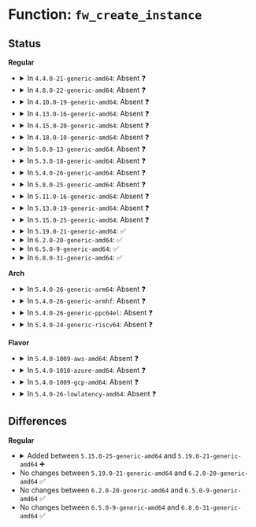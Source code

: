 # Function: <code>fw_create_instance</code>

## Status
<b>Regular</b>
<ul>
<li>
<details>
<summary>In <code>4.4.0-21-generic-amd64</code>: Absent ❓</summary>

```json
{
  "name": "fw_create_instance",
  "collision_type": "Unique Static",
  "inline_type": "Full",
  "funcs": [
    {
      "addr": 18446744071584478767,
      "name": "fw_create_instance",
      "external": false,
      "loc": "drivers/base/firmware_class.c:888",
      "file": "drivers/base/firmware_class.c",
      "inline": "not declared, inlined",
      "caller_inline": [
        "drivers/base/firmware_class.c:_request_firmware"
      ],
      "caller_func": []
    }
  ],
  "symbols": []
}
```
</details>
</li>
<li>
<details>
<summary>In <code>4.8.0-22-generic-amd64</code>: Absent ❓</summary>

```json
{
  "name": "fw_create_instance",
  "collision_type": "Unique Static",
  "inline_type": "Full",
  "funcs": [
    {
      "addr": 18446744071584824951,
      "name": "fw_create_instance",
      "external": false,
      "loc": "drivers/base/firmware_class.c:900",
      "file": "drivers/base/firmware_class.c",
      "inline": "not declared, inlined",
      "caller_inline": [
        "drivers/base/firmware_class.c:_request_firmware"
      ],
      "caller_func": []
    }
  ],
  "symbols": []
}
```
</details>
</li>
<li>
<details>
<summary>In <code>4.10.0-19-generic-amd64</code>: Absent ❓</summary>

```json
{
  "name": "fw_create_instance",
  "collision_type": "Unique Static",
  "inline_type": "Full",
  "funcs": [
    {
      "addr": 18446744071585018149,
      "name": "fw_create_instance",
      "external": false,
      "loc": "drivers/base/firmware_class.c:961",
      "file": "drivers/base/firmware_class.c",
      "inline": "not declared, inlined",
      "caller_inline": [
        "drivers/base/firmware_class.c:_request_firmware"
      ],
      "caller_func": []
    }
  ],
  "symbols": []
}
```
</details>
</li>
<li>
<details>
<summary>In <code>4.13.0-16-generic-amd64</code>: Absent ❓</summary>

```json
{
  "name": "fw_create_instance",
  "collision_type": "Unique Static",
  "inline_type": "Full",
  "funcs": [
    {
      "addr": 18446744071585103838,
      "name": "fw_create_instance",
      "external": false,
      "loc": "drivers/base/firmware_class.c:991",
      "file": "drivers/base/firmware_class.c",
      "inline": "not declared, inlined",
      "caller_inline": [
        "drivers/base/firmware_class.c:_request_firmware"
      ],
      "caller_func": []
    }
  ],
  "symbols": []
}
```
</details>
</li>
<li>
<details>
<summary>In <code>4.15.0-20-generic-amd64</code>: Absent ❓</summary>

```json
{
  "name": "fw_create_instance",
  "collision_type": "Unique Static",
  "inline_type": "Full",
  "funcs": [
    {
      "addr": 18446744071585529767,
      "name": "fw_create_instance",
      "external": false,
      "loc": "drivers/base/firmware_class.c:995",
      "file": "drivers/base/firmware_class.c",
      "inline": "not declared, inlined",
      "caller_inline": [
        "drivers/base/firmware_class.c:_request_firmware"
      ],
      "caller_func": []
    }
  ],
  "symbols": []
}
```
</details>
</li>
<li>
<details>
<summary>In <code>4.18.0-10-generic-amd64</code>: Absent ❓</summary>

```json
{
  "name": "fw_create_instance",
  "collision_type": "Unique Static",
  "inline_type": "Full",
  "funcs": [
    {
      "addr": 18446744071585774216,
      "name": "fw_create_instance",
      "external": false,
      "loc": "drivers/base/firmware_loader/fallback.c:514",
      "file": "drivers/base/firmware_loader/fallback.c",
      "inline": "not declared, inlined",
      "caller_inline": [
        "drivers/base/firmware_loader/fallback.c:firmware_fallback_sysfs"
      ],
      "caller_func": []
    }
  ],
  "symbols": []
}
```
</details>
</li>
<li>
<details>
<summary>In <code>5.0.0-13-generic-amd64</code>: Absent ❓</summary>

```json
{
  "name": "fw_create_instance",
  "collision_type": "Unique Static",
  "inline_type": "Full",
  "funcs": [
    {
      "addr": 18446744071585907496,
      "name": "fw_create_instance",
      "external": false,
      "loc": "drivers/base/firmware_loader/fallback.c:509",
      "file": "drivers/base/firmware_loader/fallback.c",
      "inline": "not declared, inlined",
      "caller_inline": [
        "drivers/base/firmware_loader/fallback.c:firmware_fallback_sysfs"
      ],
      "caller_func": []
    }
  ],
  "symbols": []
}
```
</details>
</li>
<li>
<details>
<summary>In <code>5.3.0-18-generic-amd64</code>: Absent ❓</summary>

```json
{
  "name": "fw_create_instance",
  "collision_type": "Unique Static",
  "inline_type": "Full",
  "funcs": [
    {
      "addr": 18446744071586146701,
      "name": "fw_create_instance",
      "external": false,
      "loc": "drivers/base/firmware_loader/fallback.c:462",
      "file": "drivers/base/firmware_loader/fallback.c",
      "inline": "not declared, inlined",
      "caller_inline": [
        "drivers/base/firmware_loader/fallback.c:firmware_fallback_sysfs"
      ],
      "caller_func": []
    }
  ],
  "symbols": []
}
```
</details>
</li>
<li>
<details>
<summary>In <code>5.4.0-26-generic-amd64</code>: Absent ❓</summary>

```json
{
  "name": "fw_create_instance",
  "collision_type": "Unique Static",
  "inline_type": "Full",
  "funcs": [
    {
      "addr": 18446744071586295173,
      "name": "fw_create_instance",
      "external": false,
      "loc": "drivers/base/firmware_loader/fallback.c:462",
      "file": "drivers/base/firmware_loader/fallback.c",
      "inline": "not declared, inlined",
      "caller_inline": [
        "drivers/base/firmware_loader/fallback.c:firmware_fallback_sysfs"
      ],
      "caller_func": []
    }
  ],
  "symbols": []
}
```
</details>
</li>
<li>
<details>
<summary>In <code>5.8.0-25-generic-amd64</code>: Absent ❓</summary>

```json
{
  "name": "fw_create_instance",
  "collision_type": "Unique Static",
  "inline_type": "Full",
  "funcs": [
    {
      "addr": 18446744071587064864,
      "name": "fw_create_instance",
      "external": false,
      "loc": "drivers/base/firmware_loader/fallback.c:465",
      "file": "drivers/base/firmware_loader/fallback.c",
      "inline": "not declared, inlined",
      "caller_inline": [
        "drivers/base/firmware_loader/fallback.c:fw_load_from_user_helper"
      ],
      "caller_func": []
    }
  ],
  "symbols": []
}
```
</details>
</li>
<li>
<details>
<summary>In <code>5.11.0-16-generic-amd64</code>: Absent ❓</summary>

```json
{
  "name": "fw_create_instance",
  "collision_type": "Unique Static",
  "inline_type": "Full",
  "funcs": [
    {
      "addr": 18446744071587149756,
      "name": "fw_create_instance",
      "external": false,
      "loc": "drivers/base/firmware_loader/fallback.c:465",
      "file": "drivers/base/firmware_loader/fallback.c",
      "inline": "not declared, inlined",
      "caller_inline": [
        "drivers/base/firmware_loader/fallback.c:fw_load_from_user_helper"
      ],
      "caller_func": []
    }
  ],
  "symbols": []
}
```
</details>
</li>
<li>
<details>
<summary>In <code>5.13.0-19-generic-amd64</code>: Absent ❓</summary>

```json
{
  "name": "fw_create_instance",
  "collision_type": "Unique Static",
  "inline_type": "Full",
  "funcs": [
    {
      "addr": 18446744071587037084,
      "name": "fw_create_instance",
      "external": false,
      "loc": "drivers/base/firmware_loader/fallback.c:463",
      "file": "drivers/base/firmware_loader/fallback.c",
      "inline": "not declared, inlined",
      "caller_inline": [
        "drivers/base/firmware_loader/fallback.c:fw_load_from_user_helper"
      ],
      "caller_func": []
    }
  ],
  "symbols": []
}
```
</details>
</li>
<li>
<details>
<summary>In <code>5.15.0-25-generic-amd64</code>: Absent ❓</summary>

```json
{
  "name": "fw_create_instance",
  "collision_type": "Unique Static",
  "inline_type": "Full",
  "funcs": [
    {
      "addr": 18446744071587604412,
      "name": "fw_create_instance",
      "external": false,
      "loc": "drivers/base/firmware_loader/fallback.c:463",
      "file": "drivers/base/firmware_loader/fallback.c",
      "inline": "not declared, inlined",
      "caller_inline": [
        "drivers/base/firmware_loader/fallback.c:fw_load_from_user_helper"
      ],
      "caller_func": []
    }
  ],
  "symbols": []
}
```
</details>
</li>
<li>
<details>
<summary>In <code>5.19.0-21-generic-amd64</code>: ✅</summary>

```c
struct fw_sysfs * fw_create_instance(struct firmware * firmware, const char * fw_name, struct device * device, u32 opt_flags)
```

```json
{
  "name": "fw_create_instance",
  "collision_type": "Unique Global",
  "inline_type": "No",
  "funcs": [
    {
      "addr": 18446744071588944208,
      "name": "fw_create_instance",
      "external": true,
      "loc": "drivers/base/firmware_loader/sysfs.c:399",
      "file": "drivers/base/firmware_loader/sysfs.c",
      "inline": "seen, unknown",
      "caller_inline": [],
      "caller_func": [
        "drivers/base/firmware_loader/fallback.c:firmware_fallback_sysfs"
      ]
    }
  ],
  "symbols": [
    {
      "addr": 18446744071588944208,
      "name": "fw_create_instance",
      "section": ".text",
      "bind": "STB_GLOBAL",
      "size": 168
    }
  ]
}
```
</details>
</li>
<li>
<details>
<summary>In <code>6.2.0-20-generic-amd64</code>: ✅</summary>

```c
struct fw_sysfs * fw_create_instance(struct firmware * firmware, const char * fw_name, struct device * device, u32 opt_flags)
```

```json
{
  "name": "fw_create_instance",
  "collision_type": "Unique Global",
  "inline_type": "No",
  "funcs": [
    {
      "addr": 18446744071590459184,
      "name": "fw_create_instance",
      "external": true,
      "loc": "drivers/base/firmware_loader/sysfs.c:396",
      "file": "drivers/base/firmware_loader/sysfs.c",
      "inline": "seen, unknown",
      "caller_inline": [],
      "caller_func": [
        "drivers/base/firmware_loader/fallback.c:firmware_fallback_sysfs"
      ]
    }
  ],
  "symbols": [
    {
      "addr": 18446744071590459184,
      "name": "fw_create_instance",
      "section": ".text",
      "bind": "STB_GLOBAL",
      "size": 168
    }
  ]
}
```
</details>
</li>
<li>
<details>
<summary>In <code>6.5.0-9-generic-amd64</code>: ✅</summary>

```c
struct fw_sysfs * fw_create_instance(struct firmware * firmware, const char * fw_name, struct device * device, u32 opt_flags)
```

```json
{
  "name": "fw_create_instance",
  "collision_type": "Unique Global",
  "inline_type": "No",
  "funcs": [
    {
      "addr": 18446744071590779424,
      "name": "fw_create_instance",
      "external": true,
      "loc": "drivers/base/firmware_loader/sysfs.c:396",
      "file": "drivers/base/firmware_loader/sysfs.c",
      "inline": "seen, unknown",
      "caller_inline": [],
      "caller_func": [
        "drivers/base/firmware_loader/fallback.c:firmware_fallback_sysfs",
        "drivers/base/firmware_loader/sysfs_upload.c:firmware_upload_register"
      ]
    }
  ],
  "symbols": [
    {
      "addr": 18446744071590779424,
      "name": "fw_create_instance",
      "section": ".text",
      "bind": "STB_GLOBAL",
      "size": 168
    }
  ]
}
```
</details>
</li>
<li>
<details>
<summary>In <code>6.8.0-31-generic-amd64</code>: ✅</summary>

```c
struct fw_sysfs * fw_create_instance(struct firmware * firmware, const char * fw_name, struct device * device, u32 opt_flags)
```

```json
{
  "name": "fw_create_instance",
  "collision_type": "Unique Global",
  "inline_type": "No",
  "funcs": [
    {
      "addr": 18446744071591122096,
      "name": "fw_create_instance",
      "external": true,
      "loc": "drivers/base/firmware_loader/sysfs.c:396",
      "file": "drivers/base/firmware_loader/sysfs.c",
      "inline": "seen, unknown",
      "caller_inline": [],
      "caller_func": [
        "drivers/base/firmware_loader/fallback.c:firmware_fallback_sysfs",
        "drivers/base/firmware_loader/sysfs_upload.c:firmware_upload_register"
      ]
    }
  ],
  "symbols": [
    {
      "addr": 18446744071591122096,
      "name": "fw_create_instance",
      "section": ".text",
      "bind": "STB_GLOBAL",
      "size": 215
    }
  ]
}
```
</details>
</li>
</ul>
<b>Arch</b>
<ul>
<li>
<details>
<summary>In <code>5.4.0-26-generic-arm64</code>: Absent ❓</summary>

```json
{
  "name": "fw_create_instance",
  "collision_type": "Unique Static",
  "inline_type": "Full",
  "funcs": [
    {
      "addr": 18446603336499127904,
      "name": "fw_create_instance",
      "external": false,
      "loc": "drivers/base/firmware_loader/fallback.c:462",
      "file": "drivers/base/firmware_loader/fallback.c",
      "inline": "not declared, inlined",
      "caller_inline": [
        "drivers/base/firmware_loader/fallback.c:firmware_fallback_sysfs"
      ],
      "caller_func": []
    }
  ],
  "symbols": []
}
```
</details>
</li>
<li>
<details>
<summary>In <code>5.4.0-26-generic-armhf</code>: Absent ❓</summary>

```json
{
  "name": "fw_create_instance",
  "collision_type": "Unique Static",
  "inline_type": "Full",
  "funcs": [
    {
      "addr": 3231675604,
      "name": "fw_create_instance",
      "external": false,
      "loc": "drivers/base/firmware_loader/fallback.c:462",
      "file": "drivers/base/firmware_loader/fallback.c",
      "inline": "not declared, inlined",
      "caller_inline": [
        "drivers/base/firmware_loader/fallback.c:firmware_fallback_sysfs"
      ],
      "caller_func": []
    }
  ],
  "symbols": []
}
```
</details>
</li>
<li>
<details>
<summary>In <code>5.4.0-26-generic-ppc64el</code>: Absent ❓</summary>

```json
{
  "name": "fw_create_instance",
  "collision_type": "Unique Static",
  "inline_type": "Full",
  "funcs": [
    {
      "addr": 13835058055292317364,
      "name": "fw_create_instance",
      "external": false,
      "loc": "drivers/base/firmware_loader/fallback.c:462",
      "file": "drivers/base/firmware_loader/fallback.c",
      "inline": "not declared, inlined",
      "caller_inline": [
        "drivers/base/firmware_loader/fallback.c:fw_load_from_user_helper"
      ],
      "caller_func": []
    }
  ],
  "symbols": []
}
```
</details>
</li>
<li>
<details>
<summary>In <code>5.4.0-24-generic-riscv64</code>: Absent ❓</summary>

```json
{
  "name": "fw_create_instance",
  "collision_type": "Unique Static",
  "inline_type": "Full",
  "funcs": [
    {
      "addr": 18446743936276442348,
      "name": "fw_create_instance",
      "external": false,
      "loc": "drivers/base/firmware_loader/fallback.c:462",
      "file": "drivers/base/firmware_loader/fallback.c",
      "inline": "not declared, inlined",
      "caller_inline": [
        "drivers/base/firmware_loader/fallback.c:firmware_fallback_sysfs"
      ],
      "caller_func": []
    }
  ],
  "symbols": []
}
```
</details>
</li>
</ul>
<b>Flavor</b>
<ul>
<li>
<details>
<summary>In <code>5.4.0-1009-aws-amd64</code>: Absent ❓</summary>

```json
{
  "name": "fw_create_instance",
  "collision_type": "Unique Static",
  "inline_type": "Full",
  "funcs": [
    {
      "addr": 18446744071586058421,
      "name": "fw_create_instance",
      "external": false,
      "loc": "drivers/base/firmware_loader/fallback.c:462",
      "file": "drivers/base/firmware_loader/fallback.c",
      "inline": "not declared, inlined",
      "caller_inline": [
        "drivers/base/firmware_loader/fallback.c:firmware_fallback_sysfs"
      ],
      "caller_func": []
    }
  ],
  "symbols": []
}
```
</details>
</li>
<li>
<details>
<summary>In <code>5.4.0-1010-azure-amd64</code>: Absent ❓</summary>

```json
{
  "name": "fw_create_instance",
  "collision_type": "Unique Static",
  "inline_type": "Full",
  "funcs": [
    {
      "addr": 18446744071585904373,
      "name": "fw_create_instance",
      "external": false,
      "loc": "drivers/base/firmware_loader/fallback.c:462",
      "file": "drivers/base/firmware_loader/fallback.c",
      "inline": "not declared, inlined",
      "caller_inline": [
        "drivers/base/firmware_loader/fallback.c:firmware_fallback_sysfs"
      ],
      "caller_func": []
    }
  ],
  "symbols": []
}
```
</details>
</li>
<li>
<details>
<summary>In <code>5.4.0-1009-gcp-amd64</code>: Absent ❓</summary>

```json
{
  "name": "fw_create_instance",
  "collision_type": "Unique Static",
  "inline_type": "Full",
  "funcs": [
    {
      "addr": 18446744071586244485,
      "name": "fw_create_instance",
      "external": false,
      "loc": "drivers/base/firmware_loader/fallback.c:462",
      "file": "drivers/base/firmware_loader/fallback.c",
      "inline": "not declared, inlined",
      "caller_inline": [
        "drivers/base/firmware_loader/fallback.c:firmware_fallback_sysfs"
      ],
      "caller_func": []
    }
  ],
  "symbols": []
}
```
</details>
</li>
<li>
<details>
<summary>In <code>5.4.0-26-lowlatency-amd64</code>: Absent ❓</summary>

```json
{
  "name": "fw_create_instance",
  "collision_type": "Unique Static",
  "inline_type": "Full",
  "funcs": [
    {
      "addr": 18446744071586354085,
      "name": "fw_create_instance",
      "external": false,
      "loc": "drivers/base/firmware_loader/fallback.c:462",
      "file": "drivers/base/firmware_loader/fallback.c",
      "inline": "not declared, inlined",
      "caller_inline": [
        "drivers/base/firmware_loader/fallback.c:firmware_fallback_sysfs"
      ],
      "caller_func": []
    }
  ],
  "symbols": []
}
```
</details>
</li>
</ul>

## Differences
<b>Regular</b>
<ul>
<li>
<details>
<summary>Added between <code>5.15.0-25-generic-amd64</code> and <code>5.19.0-21-generic-amd64</code> ➕</summary>

```c
struct fw_sysfs * fw_create_instance(struct firmware * firmware, const char * fw_name, struct device * device, u32 opt_flags)
```
</details>
</li>
<li>
No changes between <code>5.19.0-21-generic-amd64</code> and <code>6.2.0-20-generic-amd64</code> ✅
</li>
<li>
No changes between <code>6.2.0-20-generic-amd64</code> and <code>6.5.0-9-generic-amd64</code> ✅
</li>
<li>
No changes between <code>6.5.0-9-generic-amd64</code> and <code>6.8.0-31-generic-amd64</code> ✅
</li>
</ul>
